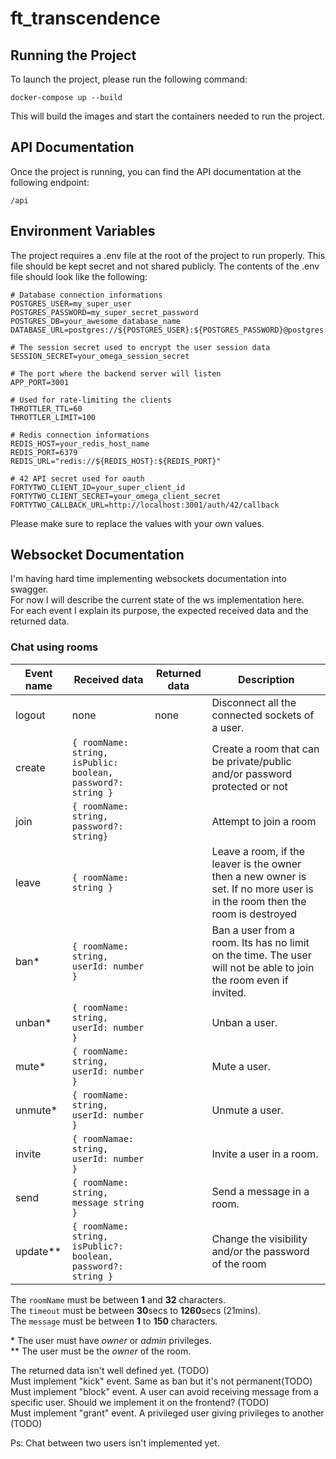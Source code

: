 # ft_transcendence

## Running the Project

To launch the project, please run the following command:

`docker-compose up --build`

This will build the images and start the containers needed to run the project.

## API Documentation

Once the project is running, you can find the API documentation at the following endpoint:

`/api`

## Environment Variables

The project requires a .env file at the root of the project to run properly.
This file should be kept secret and not shared publicly. The contents of the .env file should look like the following:

```
# Database connection informations
POSTGRES_USER=my_super_user
POSTGRES_PASSWORD=my_super_secret_password
POSTGRES_DB=your_awesome_database_name
DATABASE_URL=postgres://${POSTGRES_USER}:${POSTGRES_PASSWORD}@postgres:5432/${POSTGRES_DB}

# The session secret used to encrypt the user session data
SESSION_SECRET=your_omega_session_secret

# The port where the backend server will listen
APP_PORT=3001

# Used for rate-limiting the clients
THROTTLER_TTL=60
THROTTLER_LIMIT=100

# Redis connection informations
REDIS_HOST=your_redis_host_name
REDIS_PORT=6379
REDIS_URL="redis://${REDIS_HOST}:${REDIS_PORT}"

# 42 API secret used for oauth
FORTYTWO_CLIENT_ID=your_super_client_id
FORTYTWO_CLIENT_SECRET=your_omega_client_secret
FORTYTWO_CALLBACK_URL=http://localhost:3001/auth/42/callback
```

Please make sure to replace the values with your own values.

## Websocket Documentation

I'm having hard time implementing websockets documentation into swagger.  
For now I will describe the current state of the ws implementation here.  
For each event I explain its purpose, the expected received data and the returned data.  

### Chat using rooms

| Event name   | Received data  | Returned data | Description |
|--------------|-----------|------------|---|
| logout       | none      | none        | Disconnect all the connected sockets of a user. |
| create       | `{ roomName: string, isPublic: boolean, password?: string }` | | Create a room that can be private/public and/or password protected or not |
| join         | `{ roomName: string, password?: string}` | | Attempt to join a room | 
| leave        | `{ roomName: string }` | | Leave a room, if the leaver is the owner then a new owner is set. If no more user is in the room then the room is destroyed |
| ban*         | `{ roomName: string, userId: number }` | | Ban a user from a room. Its has no limit on the time. The user will not be able to join the room even if invited.  |
| unban*       | `{ roomName: string, userId: number }` | | Unban a user. |
| mute*        | `{ roomName: string, userId: number }` | | Mute a user. |
| unmute*      | `{ roomName: string, userId: number }` | | Unmute a user. |
| invite       | `{ roomNamae: string, userId: number }` | | Invite a user in a room. |
| send         | `{ roomName: string, message string }` | | Send a message in a room. |
| update**       | `{ roomName: string, isPublic?: boolean, password?: string }` | | Change the visibility and/or the password of the room |

The `roomName` must be between **1** and **32** characters.  
The `timeout` must be between **30**secs to **1260**secs (21mins).  
The `message` must be between **1** to **150** characters.  

\* The user must have *owner* or *admin* privileges.  
** The user must be the *owner* of the room.  

The returned data isn't well defined yet. (TODO)  
Must implement "kick" event. Same as ban but it's not permanent(TODO)  
Must implement "block" event. A user can avoid receiving message from a specific user. Should we implement it on the frontend? (TODO)  
Must implement "grant" event. A privileged user giving privileges to another (TODO)  
  
Ps: Chat between two users isn't implemented yet.  

